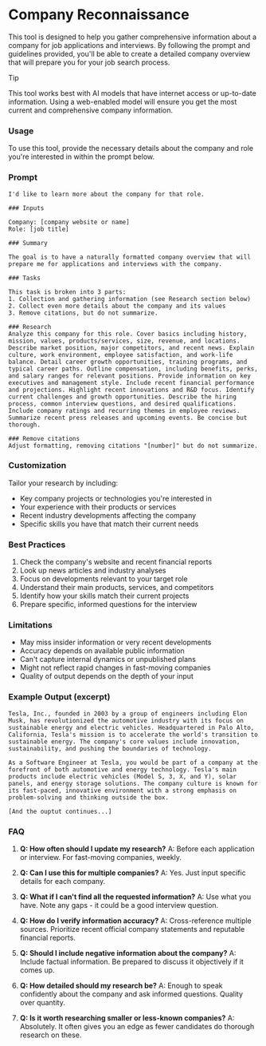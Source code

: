 # Company Reconnaissance

This tool is designed to help you gather comprehensive information about a company for job applications and interviews. By following the prompt and guidelines provided, you'll be able to create a detailed company overview that will prepare you for your job search process.

> [!TIP]
> This tool works best with AI models that have internet access or up-to-date information. Using a web-enabled model will ensure you get the most current and comprehensive company information.


### Usage
To use this tool, provide the necessary details about the company and role you're interested in within the prompt below.

### Prompt
```
I'd like to learn more about the company for that role.

### Inputs

Company: [company website or name]
Role: [job title]

### Summary

The goal is to have a naturally formatted company overview that will prepare me for applications and interviews with the company.

### Tasks

This task is broken into 3 parts:
1. Collection and gathering information (see Research section below)
2. Collect even more details about the company and its values
3. Remove citations, but do not summarize. 

### Research
Analyze this company for this role. Cover basics including history, mission, values, products/services, size, revenue, and locations. Describe market position, major competitors, and recent news. Explain culture, work environment, employee satisfaction, and work-life balance. Detail career growth opportunities, training programs, and typical career paths. Outline compensation, including benefits, perks, and salary ranges for relevant positions. Provide information on key executives and management style. Include recent financial performance and projections. Highlight recent innovations and R&D focus. Identify current challenges and growth opportunities. Describe the hiring process, common interview questions, and desired qualifications. Include company ratings and recurring themes in employee reviews. Summarize recent press releases and upcoming events. Be concise but thorough.

### Remove citations
Adjust formatting, removing citations "[number]" but do not summarize.
```

### Customization

Tailor your research by including:
- Key company projects or technologies you're interested in
- Your experience with their products or services
- Recent industry developments affecting the company
- Specific skills you have that match their current needs

### Best Practices

1. Check the company's website and recent financial reports
2. Look up news articles and industry analyses
3. Focus on developments relevant to your target role
4. Understand their main products, services, and competitors
5. Identify how your skills match their current projects
6. Prepare specific, informed questions for the interview

### Limitations

- May miss insider information or very recent developments
- Accuracy depends on available public information
- Can't capture internal dynamics or unpublished plans
- Might not reflect rapid changes in fast-moving companies
- Quality of output depends on the depth of your input

### Example Output (excerpt)

```
Tesla, Inc., founded in 2003 by a group of engineers including Elon Musk, has revolutionized the automotive industry with its focus on sustainable energy and electric vehicles. Headquartered in Palo Alto, California, Tesla's mission is to accelerate the world's transition to sustainable energy. The company's core values include innovation, sustainability, and pushing the boundaries of technology.

As a Software Engineer at Tesla, you would be part of a company at the forefront of both automotive and energy technology. Tesla's main products include electric vehicles (Model S, 3, X, and Y), solar panels, and energy storage solutions. The company culture is known for its fast-paced, innovative environment with a strong emphasis on problem-solving and thinking outside the box.

[And the ouptut continues...]
```

### FAQ

1. **Q: How often should I update my research?**
   A: Before each application or interview. For fast-moving companies, weekly.

2. **Q: Can I use this for multiple companies?**
   A: Yes. Just input specific details for each company.

3. **Q: What if I can't find all the requested information?**
   A: Use what you have. Note any gaps - it could be a good interview question.

4. **Q: How do I verify information accuracy?**
   A: Cross-reference multiple sources. Prioritize recent official company statements and reputable financial reports.

5. **Q: Should I include negative information about the company?**
   A: Include factual information. Be prepared to discuss it objectively if it comes up.

6. **Q: How detailed should my research be?**
   A: Enough to speak confidently about the company and ask informed questions. Quality over quantity.

7. **Q: Is it worth researching smaller or less-known companies?**
   A: Absolutely. It often gives you an edge as fewer candidates do thorough research on these.
